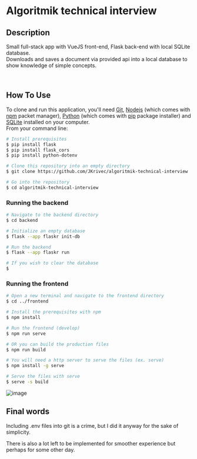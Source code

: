 # Algoritmik technical interview

## Description

Small full-stack app with VueJS front-end, Flask back-end with local SQLite database.\
Downloads and saves a document via provided api into a local database to show knowledge of simple concepts.

<br />

## How To Use

To clone and run this application, you'll need [Git](https://git-scm.com), [Nodejs](https://nodejs.org/en/) (which comes with [npm](https://docs.npmjs.com) packet manager), [Python](https://www.python.org/downloads/) (which comes with [pip](https://pypi.org/project/pip/) package installer) and [SQLite](https://www.sqlite.org/download.html) installed on your computer.<br/>From your command line:

```bash
# Install prerequisites
$ pip install flask
$ pip install flask_cors
$ pip install python-dotenv

# Clone this repository into an empty directory
$ git clone https://github.com/JKrivec/algoritmik-technical-interview

# Go into the repository
$ cd algoritmik-technical-interview
```

### Running the backend

```bash
# Navigate to the backend directory
$ cd backend

# Initialize an empty database
$ flask --app flaskr init-db

# Run the backend
$ flask --app flaskr run

# If you wish to clear the database
$

```

### Running the frontend

```bash
# Open a new terminal and navigate to the frontend directory
$ cd ../frontend

# Install the prerequisites with npm
$ npm install

# Run the frontend (develop)
$ npm run serve

# OR you can build the production files
$ npm run build

# You will need a http server to serve the files (ex. serve)
$ npm install -g serve

# Serve the files with serve
$ serve -s build

```

![image](https://user-images.githubusercontent.com/32847450/190931344-53bce24b-0977-46e9-84bf-4bb5aee91c90.png)


## Final words

Including .env files into git is a crime, but I did it anyway for the sake of simplicity.

There is also a lot left to be implemented for smoother experience but perhaps for some other day.
